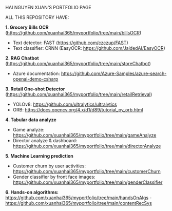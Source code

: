 HAI NGUYEN XUAN'S PORTFOLIO PAGE

ALL THIS REPOSITORY HAVE:

**1. Grocery Bills OCR** (https://github.com/xuanhai365/myportfolio/tree/main/billsOCR)
   - Text detector: FAST (https://github.com/czczup/FAST)
   - Text classifier: CRNN (EasyOCR: https://github.com/JaidedAI/EasyOCR)
     
**2. RAG Chatbot** (https://github.com/xuanhai365/myportfolio/tree/main/storeChatbot)
   - Azure documentation: https://github.com/Azure-Samples/azure-search-openai-demo-csharp
     
**3. Retail One-shot Detector** (https://github.com/xuanhai365/myportfolio/tree/main/retailRetrieval)
   - YOLOv8: https://github.com/ultralytics/ultralytics
   - ORB: https://docs.opencv.org/4.x/d1/d89/tutorial_py_orb.html
     
**4. Tabular data analyze**
   - Game analyze: https://github.com/xuanhai365/myportfolio/tree/main/gameAnalyze
   - Director analyze & dashboard: https://github.com/xuanhai365/myportfolio/tree/main/directorAnalyze
     
**5. Machine Learning prediction**
   - Customer churn by user activities: https://github.com/xuanhai365/myportfolio/tree/main/customerChurn
   - Gender classifier by front face images: https://github.com/xuanhai365/myportfolio/tree/main/genderClassifier
     
**6. Hands-on algorithms:** https://github.com/xuanhai365/myportfolio/tree/main/handsOnAlgs - https://github.com/xuanhai365/myportfolio/tree/main/contentRecSys
